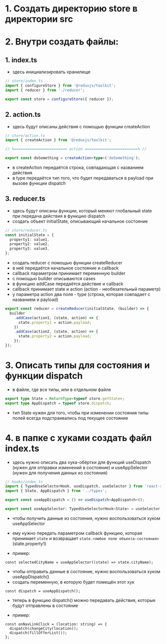 # 1. Создать директорию store в директории src

# 2. Внутри создать файлы:

## 1. index.ts

- здесь инициализировать хранилище

```ts
// store/index.ts
import { configureStore } from '@reduxjs/toolkit';
import { reducer } from './reducer';

export const store = configureStore({ reducer });
```

## 2. action.ts

- здесь будут описаны действия с помощью функции createAction

```ts
// store/action.ts
import { createAction } from '@reduxjs/toolkit';

// %======================== action ========================% //

export const doSomething = createAction<type>('doSomething');
```

- в createAction передаётся строка, совпадающая с названием действия
- в type передаётся тип того, что будет передаваться в payload при вызове функции dispatch

## 3. reducer.ts

- здесь будут описаны функции, который меняют глобальный state при передача действия в функцию dispatch
- создать объект initialState, описывающий начальное состояние

```ts
// store/reducer.ts
const initialState = {
  property1: value1,
  property2: value2,
  property3: value3,
};
```

- создать reducer с помощью функции createReducer
- в неё передаётся начальное состояние и callback
- callback параметром принимает переменную builder
- с помощью builder описываются cases
- в функцию addCase передаётся действие и callback
- callback принимает state и action (action - необязательный параметр)
- у параметра action два поля - type (строка, которая совпадает с названием и payload)

```ts
export const reducer = createReducer(initialState, (builder) => {
  builder
    .addCase(action1, (state, action) => {
      state.property1 = action.payload;
    })
    .addCase(action2, (state, action) => {
      state.property2 = action.payload;
    });
});
```

# 3. Описать типы для состояния и функции dispatch

- в файле, где все типы, или в отдельном файле

```ts
export type State = ReturnType<typeof store.getState>;
export type AppDispatch = typeof store.dispatch;
```

- тип State нужен для того, чтобы при изменении состояния типы полей всегда подстраивались под текущее состояние

# 4. в папке с хуками создать файл index.ts

- здесь нужно описать два хука-обёртки для функций useDispatch (нужен для отправки изменений в состояние) и useAppSelector (нужен для получения данных из состояния)

```ts
// hooks/index.ts
import { TypedUseSelectorHook, useDispatch, useSelector } from 'react-redux';
import { State, AppDispatch } from '../types';

export const useAppDispatch = () => useDispatch<AppDispatch>();

export const useAppSelector: TypedUseSelectorHook<State> = useSelector;
```

- чтобы получить данные из состояния, нужно воспользоваться хуком useAppSelector
- ему нужно передать параметром callback функцию, которая принимает `state`
  и возвращает `state.<любое поле объекта-состояния>` (state.property1)

- пример:
```tsx
const selectedCityName = useAppSelector((state) => state.cityName);
```

- чтобы отправить данные в состояние, нужно воспользоваться хуком useAppDispatch()
- создать переменную, в которую будет помещён этот хук

```tsx
const dispatch = useAppDispatch();
```

- теперь в функцию dispatch() можно передавать действия, которые будут отправлены в состояние

- пример:
```tsx
const onNavLinkClick = (location: string) => {
  dispatch(changeCity(location));
  dispatch(fillOfferList());
};
```
